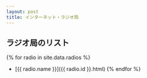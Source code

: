 ```yaml
---
layout: post
title: インターネット・ラジオ局
---
```

## ラジオ局のリスト
{% for radio in site.data.radios %}
- [{{ radio.name }}]({{ radio.id }}.html) {% endfor %}
